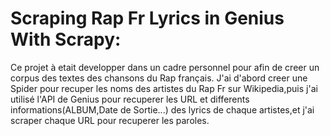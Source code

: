 # Scraping Rap Fr Lyrics in Genius With Scrapy:
Ce projet à etait developper dans un cadre personnel pour afin de creer un corpus des textes des chansons du Rap français.
J'ai d'abord creer une Spider pour recuper les noms des artistes du Rap Fr sur Wikipedia,puis j'ai utilisé l'API de Genius pour recuperer 
les URL et differents informations(ALBUM,Date de Sortie...) des lyrics de chaque artistes,et j'ai scraper chaque URL pour recuperer les paroles.
